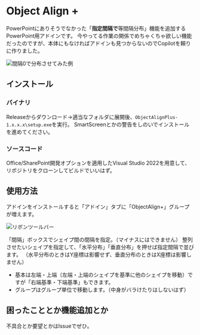 # Object Align +

PowerPointにありそうでなかった「**指定間隔で**等間隔分布」機能を追加するPowerPoint用アドインです。
今やってる作業の関係でめちゃくちゃ欲しい機能だったのですが、本体にもなければアドインも見つからないのでCopilotを頼りに作りました。

![間隔0で分布させてみた例](https://github.com/user-attachments/assets/ccfd3fbe-2cc9-48cd-8e69-3f75d27014e4)

## インストール

### バイナリ
Releaseからダウンロード→適当なフォルダに展開後、``ObjectAlignPlus-1.x.x.x\setup.exe``を実行。
SmartScreenとかの警告をしのいでインストールを進めてください。

### ソースコード
Office/SharePoint開発オプションを適用したVisual Studio 2022を用意して、リポジトリをクローンしてビルドでいいはず。

## 使用方法

アドインをインストールすると「アドイン」タブに「ObjectAlign+」グループが増えます。

![リボンツールバー](https://github.com/user-attachments/assets/0e0e5d34-68f1-4843-899f-ec2dd0aa8bf6)

「間隔」ボックスでシェイプ間の間隔を指定。（マイナスにはできません）
整列させたいシェイプを指定して、「水平分布」「垂直分布」を押せば指定間隔で並びます。
（水平分布のときはY座標は影響せず、垂直分布のときはX座標は影響しません）
- 基本は左端・上端（左端・上端のシェイプを基準に他のシェイプを移動）ですが「右端基準・下端基準」もできます。
- グループはグループ単位で移動します。（中身がバラけたりはしないはず）

## 困ったこととか機能追加とか

不具合とか要望とかはIssueでぜひ。
